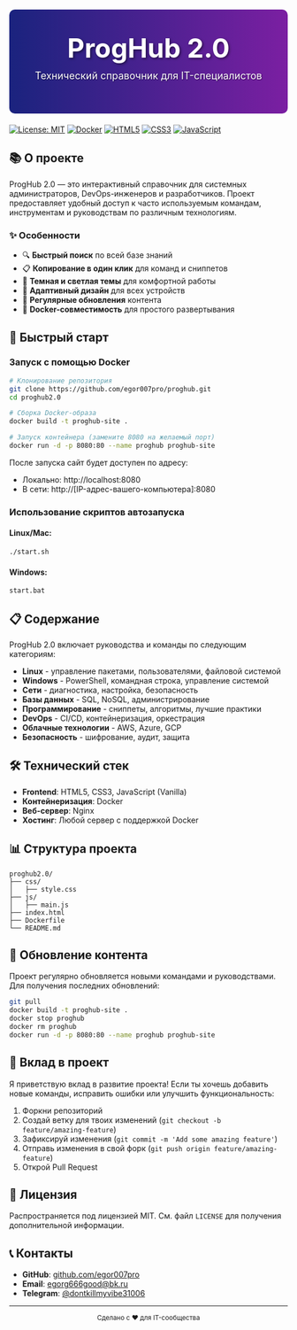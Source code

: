 <div align="center">
  <div style="background: linear-gradient(90deg, #1a237e, #7b1fa2); padding: 40px; border-radius: 10px; margin: 20px 0; text-align: center;">
    <h1 style="color: white; font-size: 48px; margin: 0; text-shadow: 2px 2px 4px rgba(0,0,0,0.5);">ProgHub 2.0</h1>
    <p style="color: white; font-size: 18px; margin-top: 10px; text-shadow: 1px 1px 2px rgba(0,0,0,0.5);">Технический справочник для IT-специалистов</p>
  </div>
</div>

[![License: MIT](https://img.shields.io/badge/License-MIT-blue.svg)](https://opensource.org/licenses/MIT)
[![Docker](https://img.shields.io/badge/Docker-Ready-2496ED?logo=docker)](https://www.docker.com/)
[![HTML5](https://img.shields.io/badge/HTML5-E34F26?logo=html5&logoColor=white)](https://developer.mozilla.org/en-US/docs/Web/Guide/HTML/HTML5)
[![CSS3](https://img.shields.io/badge/CSS3-1572B6?logo=css3&logoColor=white)](https://developer.mozilla.org/en-US/docs/Web/CSS)
[![JavaScript](https://img.shields.io/badge/JavaScript-F7DF1E?logo=javascript&logoColor=black)](https://developer.mozilla.org/en-US/docs/Web/JavaScript)

## 📚 О проекте

ProgHub 2.0 — это интерактивный справочник для системных администраторов, DevOps-инженеров и разработчиков. Проект предоставляет удобный доступ к часто используемым командам, инструментам и руководствам по различным технологиям.

### ✨ Особенности

- 🔍 **Быстрый поиск** по всей базе знаний
- 📋 **Копирование в один клик** для команд и сниппетов
- 🌙 **Темная и светлая темы** для комфортной работы
- 📱 **Адаптивный дизайн** для всех устройств
- 🔄 **Регулярные обновления** контента
- 🐳 **Docker-совместимость** для простого развертывания

## 🚀 Быстрый старт

### Запуск с помощью Docker

```bash
# Клонирование репозитория
git clone https://github.com/egor007pro/proghub.git
cd proghub2.0

# Сборка Docker-образа
docker build -t proghub-site .

# Запуск контейнера (замените 8080 на желаемый порт)
docker run -d -p 8080:80 --name proghub proghub-site
```

После запуска сайт будет доступен по адресу:
- Локально: http://localhost:8080
- В сети: http://[IP-адрес-вашего-компьютера]:8080

### Использование скриптов автозапуска

#### Linux/Mac:
```bash
./start.sh
```

#### Windows:
```batch
start.bat
```

## 📋 Содержание

ProgHub 2.0 включает руководства и команды по следующим категориям:

- **Linux** - управление пакетами, пользователями, файловой системой
- **Windows** - PowerShell, командная строка, управление системой
- **Сети** - диагностика, настройка, безопасность
- **Базы данных** - SQL, NoSQL, администрирование
- **Программирование** - сниппеты, алгоритмы, лучшие практики
- **DevOps** - CI/CD, контейнеризация, оркестрация
- **Облачные технологии** - AWS, Azure, GCP
- **Безопасность** - шифрование, аудит, защита

## 🛠️ Технический стек

- **Frontend**: HTML5, CSS3, JavaScript (Vanilla)
- **Контейнеризация**: Docker
- **Веб-сервер**: Nginx
- **Хостинг**: Любой сервер с поддержкой Docker

## 📊 Структура проекта

```
proghub2.0/
├── css/
│   ├── style.css
├── js/
│   ├── main.js
├── index.html
├── Dockerfile
└── README.md
```

## 🔄 Обновление контента

Проект регулярно обновляется новыми командами и руководствами. Для получения последних обновлений:

```bash
git pull
docker build -t proghub-site .
docker stop proghub
docker rm proghub
docker run -d -p 8080:80 --name proghub proghub-site
```

## 🤝 Вклад в проект

Я приветствую вклад в развитие проекта! Если ты хочешь добавить новые команды, исправить ошибки или улучшить функциональность:

1. Форкни репозиторий
2. Создай ветку для твоих изменений (`git checkout -b feature/amazing-feature`)
3. Зафиксируй изменения (`git commit -m 'Add some amazing feature'`)
4. Отправь изменения в свой форк (`git push origin feature/amazing-feature`)
5. Открой Pull Request

## 📝 Лицензия

Распространяется под лицензией MIT. См. файл `LICENSE` для получения дополнительной информации.

## 📞 Контакты

- **GitHub**: [github.com/egor007pro](https://github.com/yourusername)
- **Email**: egorg666good@bk.ru
- **Telegram**: [@dontkillmyvibe31006](https://t.me/dontkillmyvibe31006)

---

<p align="center">
  <sub>Сделано с ❤️ для IT-сообщества</sub>
</p>
